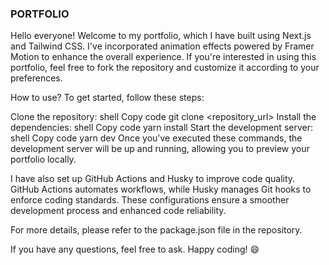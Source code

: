 ### PORTFOLIO

Hello everyone! Welcome to my portfolio, which I have built using Next.js and Tailwind CSS. I've incorporated animation effects powered by Framer Motion to enhance the overall experience. If you're interested in using this portfolio, feel free to fork the repository and customize it according to your preferences.

How to use?
To get started, follow these steps:

Clone the repository:
shell
Copy code
git clone <repository_url>
Install the dependencies:
shell
Copy code
yarn install
Start the development server:
shell
Copy code
yarn dev
Once you've executed these commands, the development server will be up and running, allowing you to preview your portfolio locally.

I have also set up GitHub Actions and Husky to improve code quality. GitHub Actions automates workflows, while Husky manages Git hooks to enforce coding standards. These configurations ensure a smoother development process and enhanced code reliability.

For more details, please refer to the package.json file in the repository.

If you have any questions, feel free to ask. Happy coding! 😄 
